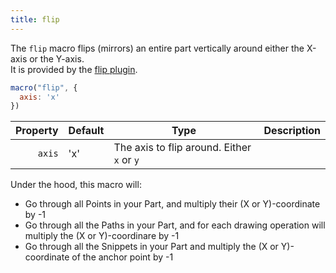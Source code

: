 ```yaml
---
title: flip
---
```


The `flip` macro flips (mirrors) an entire part vertically around either the X-axis or the Y-axis.  
It is provided by the [flip plugin](/reference/plugins/flip).

```js
macro("flip", { 
  axis: 'x' 
})
```

| Property        | Default | Type                | Description | 
|----------------:|---------|---------------------|-------------|
| `axis`          | 'x'     | The axis to flip around. Either `x` or `y` |

<Note>

Under the hood, this macro will:

 - Go through all Points in your Part, and multiply their (X or Y)-coordinate by -1
 - Go through all the Paths in your Part, and for each drawing operation will multiply the (X or Y)-coordinare by -1
 - Go through all the Snippets in your Part and multiply the (X or Y)-coordinate of the anchor point by -1

</Note>
